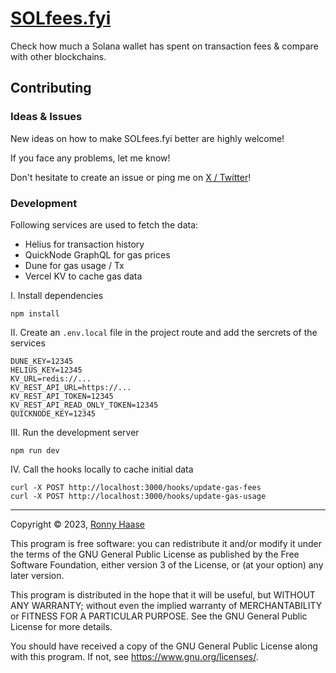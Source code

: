 # [SOLfees.fyi](https://www.solfees.fyi/)

Check how much a Solana wallet has spent on transaction fees & compare with other blockchains.

## Contributing

### Ideas & Issues

New ideas on how to make SOLfees.fyi better are highly welcome!

If you face any problems, let me know!

Don't hesitate to create an issue or ping me on [X / Twitter](https://x.com/ronnyhaase)!

### Development

Following services are used to fetch the data:

- Helius for transaction history
- QuickNode GraphQL for gas prices
- Dune for gas usage / Tx
- Vercel KV to cache gas data


I. Install dependencies
```
npm install
```

II. Create an `.env.local` file in the project route and add the sercrets of the services
```
DUNE_KEY=12345
HELIUS_KEY=12345
KV_URL=redis://...
KV_REST_API_URL=https://...
KV_REST_API_TOKEN=12345
KV_REST_API_READ_ONLY_TOKEN=12345
QUICKNODE_KEY=12345
```

III. Run the development server
```
npm run dev
```

IV. Call the hooks locally to cache initial data
```
curl -X POST http://localhost:3000/hooks/update-gas-fees
curl -X POST http://localhost:3000/hooks/update-gas-usage
```

---

Copyright © 2023, [Ronny Haase](https://ronnyhaase.com)

This program is free software: you can redistribute it and/or modify it under the terms of the GNU General Public License as published by the Free Software Foundation, either version 3 of the License, or (at your option) any later version.

This program is distributed in the hope that it will be useful, but WITHOUT ANY WARRANTY; without even the implied warranty of MERCHANTABILITY or FITNESS FOR A PARTICULAR PURPOSE. See the GNU General Public License for more details.

You should have received a copy of the GNU General Public License along with this program. If not, see https://www.gnu.org/licenses/.
